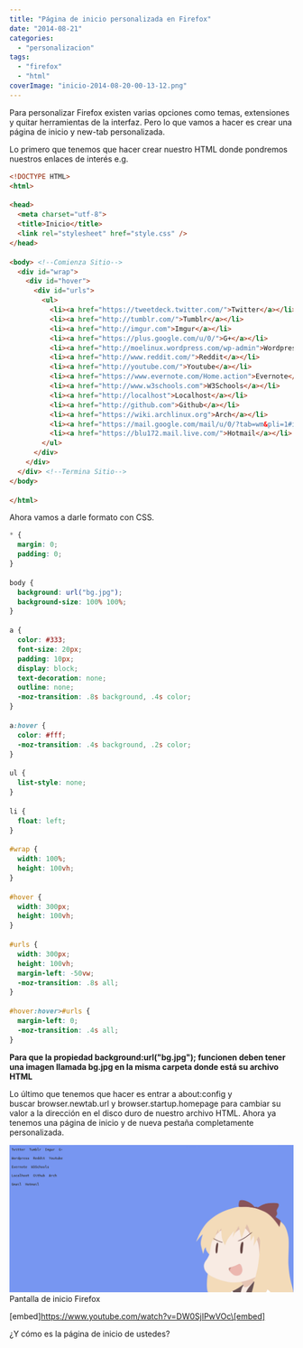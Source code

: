 ```yaml
---
title: "Página de inicio personalizada en Firefox"
date: "2014-08-21"
categories: 
  - "personalizacion"
tags: 
  - "firefox"
  - "html"
coverImage: "inicio-2014-08-20-00-13-12.png"
---
```


Para personalizar Firefox existen varias opciones como temas, extensiones y quitar herramientas de la interfaz. Pero lo que vamos a hacer es crear una página de inicio y new-tab personalizada.<!--more-->

Lo primero que tenemos que hacer crear nuestro HTML donde pondremos nuestros enlaces de interés e.g.

```html
<!DOCTYPE HTML>
<html>

<head>
  <meta charset="utf-8">
  <title>Inicio</title>
  <link rel="stylesheet" href="style.css" />
</head>

<body> <!--Comienza Sitio-->
  <div id="wrap">
    <div id="hover">
      <div id="urls">
        <ul>
          <li><a href="https://tweetdeck.twitter.com/">Twitter</a></li>
          <li><a href="http://tumblr.com/">Tumblr</a></li>
          <li><a href="http://imgur.com">Imgur</a></li>
          <li><a href="https://plus.google.com/u/0/">G+</a></li>
          <li><a href="http://moelinux.wordpress.com/wp-admin">Wordpress</a></li>
          <li><a href="http://www.reddit.com/">Reddit</a></li>
          <li><a href="http://youtube.com/">Youtube</a></li>
          <li><a href="https://www.evernote.com/Home.action">Evernote</a></li>
          <li><a href="http://www.w3schools.com">W3Schools</a></li>
          <li><a href="http://localhost">Localhost</a></li>
          <li><a href="http://github.com">Github</a></li>
          <li><a href="https://wiki.archlinux.org">Arch</a></li>
          <li><a href="https://mail.google.com/mail/u/0/?tab=wm&pli=1#inbox">Gmail</a></li>
          <li><a href="https://blu172.mail.live.com/">Hotmail</a></li>
        </ul>
      </div>
    </div>
  </div> <!--Termina Sitio-->
</body>

</html>
```

Ahora vamos a darle formato con CSS.

```css
* {
  margin: 0;
  padding: 0;
}

body {
  background: url("bg.jpg");
  background-size: 100% 100%;
}

a {
  color: #333;
  font-size: 20px;
  padding: 10px;
  display: block;
  text-decoration: none;
  outline: none;
  -moz-transition: .8s background, .4s color;
}

a:hover {
  color: #fff;
  -moz-transition: .4s background, .2s color;
}

ul {
  list-style: none;
}

li {
  float: left;
}

#wrap {
  width: 100%;
  height: 100vh;
}

#hover {
  width: 300px;
  height: 100vh;
}

#urls {
  width: 300px;
  height: 100vh;
  margin-left: -50vw;
  -moz-transition: .8s all;
}

#hover:hover>#urls {
  margin-left: 0;
  -moz-transition: .4s all;
}
```

**Para que la propiedad background:url("bg.jpg"); funcionen deben tener una imagen llamada bg.jpg en la misma carpeta donde está su archivo HTML**

Lo último que tenemos que hacer es entrar a about:config y buscar browser.newtab.url y browser.startup.homepage para cambiar su valor a la dirección en el disco duro de nuestro archivo HTML. Ahora ya tenemos una página de inicio y de nueva pestaña completamente personalizada.

[![Pantalla de inicio Firefox](images/inicio-2014-08-20-00-13-12.png)](https://moelinux.files.wordpress.com/2014/08/inicio-2014-08-20-00-13-12.png) Pantalla de inicio Firefox

[embed]https://www.youtube.com/watch?v=DW0SjIPwVOc\[embed]

¿Y cómo es la página de inicio de ustedes?
